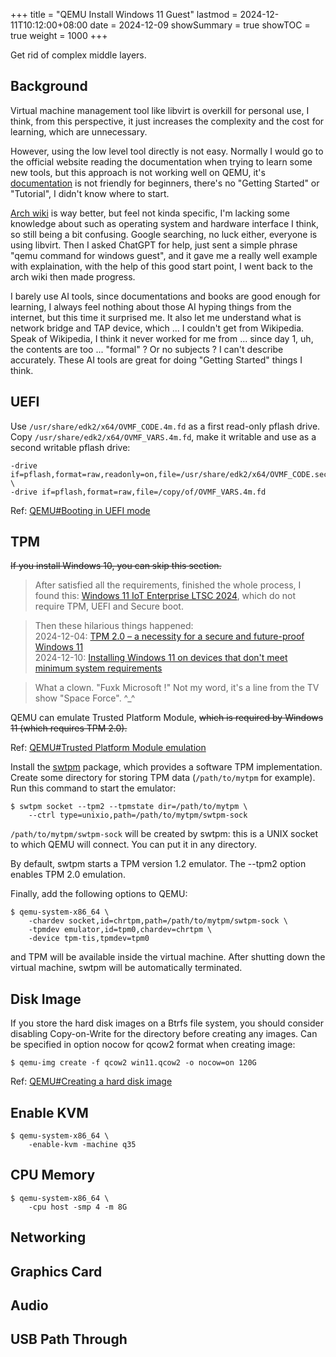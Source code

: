 +++
title       = "QEMU Install Windows 11 Guest"
lastmod     = 2024-12-11T10:12:00+08:00
date        = 2024-12-09
showSummary = true
showTOC     = true
weight      = 1000
+++

Get rid of complex middle layers.

<!--more-->

## Background

Virtual machine management tool like libvirt is overkill for personal use, I think,
from this perspective, it just increases the complexity and the cost for learning,
which are unnecessary.

However, using the low level tool directly is not easy.
Normally I would go to the official website reading the documentation when trying
to learn some new tools, but this approach is not working well on QEMU, it's
[documentation](https://www.qemu.org/documentation/) is not friendly for beginners,
there's no "Getting Started" or "Tutorial", I didn't know where to start.

[Arch wiki](https://wiki.archlinux.org/title/QEMU)
is way better, but feel not kinda specific, I'm lacking some knowledge about such as
operating system and hardware interface I think, so still being a bit confusing.
Google searching, no luck either, everyone is using libvirt.
Then I asked ChatGPT for help, just sent a simple phrase "qemu command for windows guest",
and it gave me a really well example with explaination, with the help of this
good start point, I went back to the arch wiki then made progress.

I barely use AI tools, since documentations and books are good enough for learning,
I always feel nothing about those AI hyping things from the internet,
but this time it surprised me. It also let me understand what is network bridge
and TAP device, which ... I couldn't get from Wikipedia. Speak of Wikipedia,
I think it never worked for me from ... since day 1, uh, the contents
are too ... "formal" ? Or no subjects ? I can't describe accurately.
These AI tools are great for doing "Getting Started" things I think.

## UEFI

Use `/usr/share/edk2/x64/OVMF_CODE.4m.fd` as a first read-only pflash drive.
Copy `/usr/share/edk2/x64/OVMF_VARS.4m.fd`, make it writable and use as a second writable pflash drive:

```
-drive if=pflash,format=raw,readonly=on,file=/usr/share/edk2/x64/OVMF_CODE.secboot.4m.fd \
-drive if=pflash,format=raw,file=/copy/of/OVMF_VARS.4m.fd
```

Ref: [QEMU#Booting in UEFI mode](https://wiki.archlinux.org/title/QEMU#Booting_in_UEFI_mode)

## TPM

~~If you install Windows 10, you can skip this section.~~

>After satisfied all the requirements, finished the whole process, I found this:
>[Windows 11 IoT Enterprise LTSC 2024](https://massgrave.dev/windows_ltsc_links),
>which do not require TPM, UEFI and Secure boot.

>Then these hilarious things happened:\
>2024-12-04: [TPM 2.0 – a necessity for a secure and future-proof Windows 11](https://techcommunity.microsoft.com/blog/windows-itpro-blog/tpm-2-0-%E2%80%93-a-necessity-for-a-secure-and-future-proof-windows-11/4339066)\
>2024-12-10: [Installing Windows 11 on devices that don't meet minimum system requirements](https://support.microsoft.com/en-us/windows/installing-windows-11-on-devices-that-don-t-meet-minimum-system-requirements-0b2dc4a2-5933-4ad4-9c09-ef0a331518f1)

>What a clown. "Fuxk Microsoft !" Not my word, it's a line from the TV show "Space Force". ^_^

QEMU can emulate Trusted Platform Module, ~~which is required by Windows 11 (which requires TPM 2.0).~~

Ref: [QEMU#Trusted Platform Module emulation](https://wiki.archlinux.org/title/QEMU#Trusted_Platform_Module_emulation)

Install the [swtpm](https://archlinux.org/packages/?name=swtpm) package, which provides a software TPM implementation.
Create some directory for storing TPM data (`/path/to/mytpm` for example).
Run this command to start the emulator:

```
$ swtpm socket --tpm2 --tpmstate dir=/path/to/mytpm \
    --ctrl type=unixio,path=/path/to/mytpm/swtpm-sock
```

`/path/to/mytpm/swtpm-sock` will be created by swtpm: this is a UNIX socket to which QEMU will connect.
You can put it in any directory.

By default, swtpm starts a TPM version 1.2 emulator. The --tpm2 option enables TPM 2.0 emulation.

Finally, add the following options to QEMU:

```
$ qemu-system-x86_64 \
    -chardev socket,id=chrtpm,path=/path/to/mytpm/swtpm-sock \
    -tpmdev emulator,id=tpm0,chardev=chrtpm \
    -device tpm-tis,tpmdev=tpm0
```

and TPM will be available inside the virtual machine.
After shutting down the virtual machine, swtpm will be automatically terminated.

## Disk Image

If you store the hard disk images on a Btrfs file system, you should consider
disabling Copy-on-Write for the directory before creating any images.
Can be specified in option nocow for qcow2 format when creating image:

```
$ qemu-img create -f qcow2 win11.qcow2 -o nocow=on 120G
```

Ref: [QEMU#Creating a hard disk image](https://wiki.archlinux.org/title/QEMU#Creating_a_hard_disk_image)

## Enable KVM

```
$ qemu-system-x86_64 \
    -enable-kvm -machine q35
```

## CPU Memory

```
$ qemu-system-x86_64 \
    -cpu host -smp 4 -m 8G
```

## Networking

## Graphics Card

## Audio

## USB Path Through

